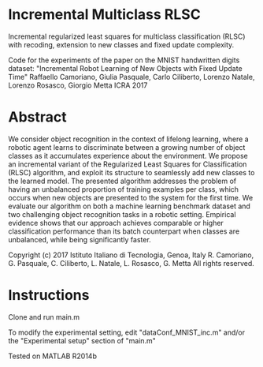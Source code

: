 # Incremental Multiclass RLSC
Incremental regularized least squares for multiclass classification (RLSC) with recoding, extension to new classes and fixed update complexity.

Code for the experiments of the paper on the MNIST handwritten digits dataset:
   "Incremental Robot Learning of New Objects with Fixed Update Time"
   Raffaello Camoriano, Giulia Pasquale, Carlo Ciliberto, Lorenzo Natale, Lorenzo Rosasco, Giorgio Metta
   ICRA 2017
 
# Abstract
   We consider object recognition in the context of lifelong learning, where a robotic agent learns to discriminate between a growing number of object classes as it accumulates experience about the environment. We propose an incremental variant of the Regularized Least Squares for Classification (RLSC) algorithm, and exploit its structure to seamlessly add new classes to the learned model. The presented algorithm addresses the problem of having an unbalanced proportion of training examples per class, which occurs when new objects are presented to the system for the first time. 
   We evaluate our algorithm on both a machine learning benchmark dataset and two challenging object recognition tasks in a robotic setting. Empirical evidence shows that our approach achieves comparable or higher classification performance than its batch counterpart when classes are unbalanced, while being significantly faster.

Copyright (c) 2017
Istituto Italiano di Tecnologia, Genoa, Italy
R. Camoriano, G. Pasquale, C. Ciliberto, L. Natale, L. Rosasco, G. Metta
All rights reserved.

# Instructions
Clone and run main.m

To modify the experimental setting, edit "dataConf_MNIST_inc.m" and/or the "Experimental setup" section of "main.m"

Tested on MATLAB R2014b
